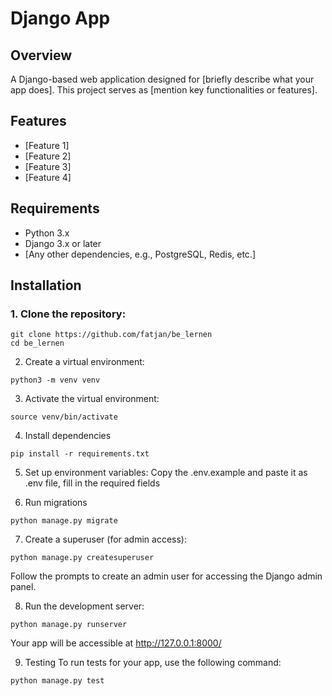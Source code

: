 # Django App

## Overview

A Django-based web application designed for [briefly describe what your app does]. This project serves as [mention key functionalities or features].

## Features

- [Feature 1]
- [Feature 2]
- [Feature 3]
- [Feature 4]

## Requirements

- Python 3.x
- Django 3.x or later
- [Any other dependencies, e.g., PostgreSQL, Redis, etc.]

## Installation

### 1. Clone the repository:

```
git clone https://github.com/fatjan/be_lernen
cd be_lernen
```

2. Create a virtual environment:
```
python3 -m venv venv
```

3. Activate the virtual environment:
```
source venv/bin/activate
```

4. Install dependencies
```
pip install -r requirements.txt
```

5. Set up environment variables:
Copy the .env.example and paste it as .env file, fill in the required fields

6. Run migrations
```
python manage.py migrate
```

7. Create a superuser (for admin access):
```
python manage.py createsuperuser
```
Follow the prompts to create an admin user for accessing the Django admin panel.

8. Run the development server:
```
python manage.py runserver
```

Your app will be accessible at http://127.0.0.1:8000/

9. Testing
To run tests for your app, use the following command:

```
python manage.py test
```
